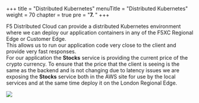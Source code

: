 +++
title = "Distributed Kubernetes"
menuTitle = "Distributed Kubernetes"
weight = 70
chapter = true
pre = "<b>7. </b>"
+++

F5 Distributed Cloud can provide a distributed Kubernetes environment where we can deploy our application containers in any of the F5XC Regional Edge or Customer Edge.  
This allows us to run our application code very close to the client and provide very fast responses.  
For our application the **Stocks** service is providing the current price of the crypto currency.
To ensure that the price that the client is seeing is the same as the backend and is not changing due to latency issues we are exposing the **Stocks** service both in the AWS site for use by the local services and at the same time deploy it on the London Regional Edge.

![](/images/diagrams/Slide7.PNG)